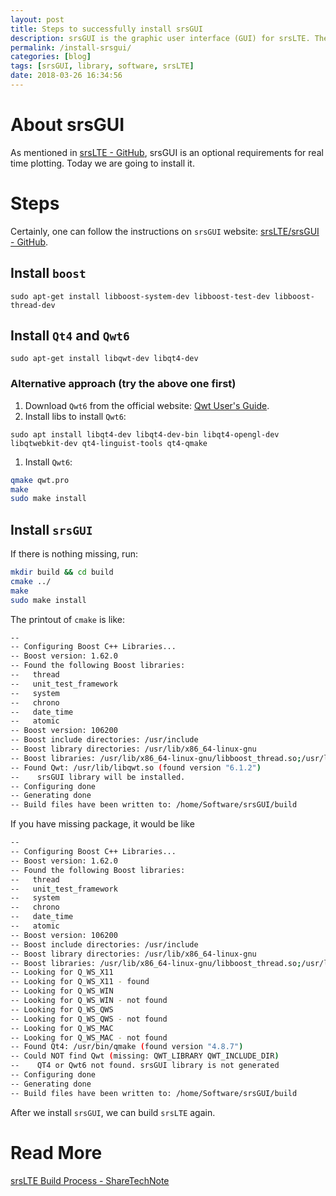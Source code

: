 ```yaml
---
layout: post
title: Steps to successfully install srsGUI
description: srsGUI is the graphic user interface (GUI) for srsLTE. There are some dependencies issues to be solved to make it.
permalink: /install-srsgui/
categories: [blog]
tags: [srsGUI, library, software, srsLTE]
date: 2018-03-26 16:34:56
---
```


# About srsGUI

As mentioned in [srsLTE - GitHub](https://github.com/srsLTE/srsLTE#build-instructions), srsGUI is an optional requirements for real time plotting. Today we are going to install it.

# Steps

Certainly, one can follow the instructions on `srsGUI` website: [srsLTE/srsGUI - GitHub](https://github.com/srslte/srsgui#download--install-instructions).

## Install `boost`

`sudo apt-get install libboost-system-dev libboost-test-dev libboost-thread-dev`

## Install `Qt4` and `Qwt6`

`sudo apt-get install libqwt-dev libqt4-dev`

### Alternative approach (try the above one first)

1.  Download `Qwt6` from the official website: [Qwt User's Guide](http://qwt.sourceforge.net/qwtinstall.html#DOWNLOAD).
2.  Install libs to install `Qwt6`:

`sudo apt install libqt4-dev libqt4-dev-bin libqt4-opengl-dev libqtwebkit-dev qt4-linguist-tools qt4-qmake`

1.  Install `Qwt6`:

```sh
qmake qwt.pro
make
sudo make install
```

## Install `srsGUI`

If there is nothing missing, run:

```sh
mkdir build && cd build
cmake ../
make
sudo make install
```

The printout of `cmake` is like:

```sh
-- 
-- Configuring Boost C++ Libraries...
-- Boost version: 1.62.0
-- Found the following Boost libraries:
--   thread
--   unit_test_framework
--   system
--   chrono
--   date_time
--   atomic
-- Boost version: 106200
-- Boost include directories: /usr/include
-- Boost library directories: /usr/lib/x86_64-linux-gnu
-- Boost libraries: /usr/lib/x86_64-linux-gnu/libboost_thread.so;/usr/lib/x86_64-linux-gnu/libboost_unit_test_framework.so;/usr/lib/x86_64-linux-gnu/libboost_system.so;/usr/lib/x86_64-linux-gnu/libboost_chrono.so;/usr/lib/x86_64-linux-gnu/libboost_date_time.so;/usr/lib/x86_64-linux-gnu/libboost_atomic.so;/usr/lib/x86_64-linux-gnu/libpthread.so
-- Found Qwt: /usr/lib/libqwt.so (found version "6.1.2") 
--    srsGUI library will be installed.
-- Configuring done
-- Generating done
-- Build files have been written to: /home/Software/srsGUI/build
```

If you have missing package, it would be like

```sh
-- 
-- Configuring Boost C++ Libraries...
-- Boost version: 1.62.0
-- Found the following Boost libraries:
--   thread
--   unit_test_framework
--   system
--   chrono
--   date_time
--   atomic
-- Boost version: 106200
-- Boost include directories: /usr/include
-- Boost library directories: /usr/lib/x86_64-linux-gnu
-- Boost libraries: /usr/lib/x86_64-linux-gnu/libboost_thread.so;/usr/lib/x86_64-linux-gnu/libboost_unit_test_framework.so;/usr/lib/x86_64-linux-gnu/libboost_system.so;/usr/lib/x86_64-linux-gnu/libboost_chrono.so;/usr/lib/x86_64-linux-gnu/libboost_date_time.so;/usr/lib/x86_64-linux-gnu/libboost_atomic.so;/usr/lib/x86_64-linux-gnu/libpthread.so
-- Looking for Q_WS_X11
-- Looking for Q_WS_X11 - found
-- Looking for Q_WS_WIN
-- Looking for Q_WS_WIN - not found
-- Looking for Q_WS_QWS
-- Looking for Q_WS_QWS - not found
-- Looking for Q_WS_MAC
-- Looking for Q_WS_MAC - not found
-- Found Qt4: /usr/bin/qmake (found version "4.8.7") 
-- Could NOT find Qwt (missing: QWT_LIBRARY QWT_INCLUDE_DIR) 
--    QT4 or Qwt6 not found. srsGUI library is not generated
-- Configuring done
-- Generating done
-- Build files have been written to: /home/Software/srsGUI/build
```

After we install `srsGUI`, we can build `srsLTE` again.

# Read More

[srsLTE Build Process - ShareTechNote](http://www.sharetechnote.com/html/SDR_srsLTE_Build.html#Boost_Installation)
